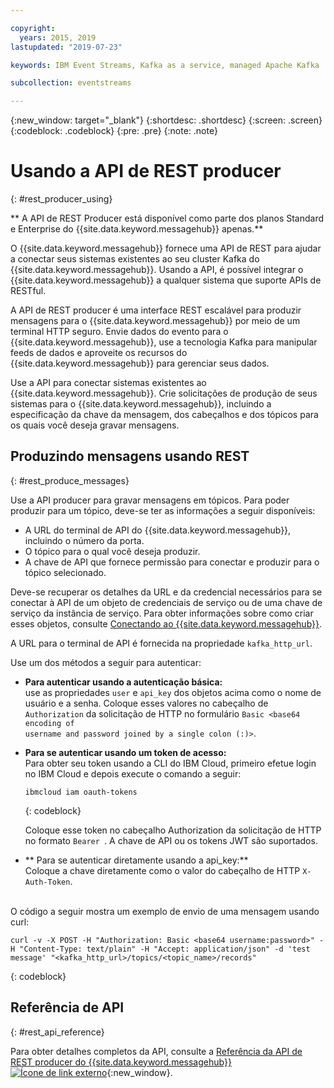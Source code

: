 ```yaml
---

copyright:
  years: 2015, 2019
lastupdated: "2019-07-23"

keywords: IBM Event Streams, Kafka as a service, managed Apache Kafka

subcollection: eventstreams

---
```


{:new_window: target="_blank"}
{:shortdesc: .shortdesc}
{:screen: .screen}
{:codeblock: .codeblock}
{:pre: .pre}
{:note: .note}

# Usando a API de REST producer
{: #rest_producer_using}


** A API de REST Producer está disponível como parte dos planos Standard e Enterprise do {{site.data.keyword.messagehub}} apenas.**
<br/>

O {{site.data.keyword.messagehub}} fornece uma API de REST para ajudar a conectar seus sistemas existentes ao seu cluster Kafka do {{site.data.keyword.messagehub}}. Usando a API, é possível integrar o {{site.data.keyword.messagehub}} a qualquer sistema que suporte APIs de RESTful.

A API de REST producer é uma interface REST escalável para produzir mensagens para o {{site.data.keyword.messagehub}} por meio de um terminal HTTP seguro. Envie dados do evento para o {{site.data.keyword.messagehub}}, use a tecnologia Kafka para manipular feeds de dados e aproveite os recursos do {{site.data.keyword.messagehub}} para gerenciar seus dados.

Use a API para conectar sistemas existentes ao {{site.data.keyword.messagehub}}. Crie solicitações de produção de seus sistemas para o {{site.data.keyword.messagehub}}, incluindo a especificação da chave da mensagem, dos cabeçalhos e dos tópicos para os quais você deseja gravar mensagens.


## Produzindo mensagens usando REST
{: #rest_produce_messages}

Use a API producer para gravar mensagens em tópicos. Para poder produzir para um tópico, deve-se ter as informações a seguir disponíveis:

* A URL do terminal de API do {{site.data.keyword.messagehub}}, incluindo o número da porta.
* O tópico para o qual você deseja produzir.
* A chave de API que fornece permissão para conectar e produzir para o tópico selecionado.

Deve-se recuperar os detalhes da URL e da credencial necessários para se conectar à API de um objeto de credenciais de serviço ou de uma chave de serviço da instância de serviço. Para obter informações sobre como criar esses objetos, consulte [Conectando ao {{site.data.keyword.messagehub}}](/docs/services/EventStreams?topic=eventstreams-connecting).

A URL para o terminal de API é fornecida na propriedade <code>kafka_http_url</code>.

Use um dos métodos a seguir para autenticar:

* **Para autenticar usando a autenticação básica:**<br/> use as propriedades <code>user</code> e <code>api_key</code> dos objetos acima como o nome de usuário e a senha. Coloque esses valores no cabeçalho de <code>Authorization</code> da solicitação de HTTP no formulário <code>Basic &lt;base64 encoding of username and password joined by a single colon (:)&gt;</code>.

* **Para se autenticar usando um token de acesso:**<br/> Para obter seu token usando a CLI do IBM Cloud, primeiro efetue login no IBM Cloud e depois execute o comando a seguir: 

    ```
    ibmcloud iam oauth-tokens
    ```
    {: codeblock}

    Coloque esse token no cabeçalho Authorization da solicitação de HTTP no formato <code>Bearer <token></code>. A chave de API ou os tokens JWT são suportados. 

* ** Para se autenticar diretamente usando a api_key:**<br/> Coloque a chave diretamente como o valor do cabeçalho de HTTP <code>X-Auth-Token</code>.

<br/>
O código a seguir mostra um exemplo de envio de uma mensagem usando curl:

```
curl -v -X POST -H "Authorization: Basic <base64 username:password>" -H "Content-Type: text/plain" -H "Accept: application/json" -d 'test message' "<kafka_http_url>/topics/<topic_name>/records"
```
{: codeblock}


## Referência de API
{: #rest_api_reference}

Para obter detalhes completos da API, consulte a
[Referência da API de REST producer do {{site.data.keyword.messagehub}} ![Ícone de link externo](../../icons/launch-glyph.svg "Ícone de link externo")](https://ibm.github.io/event-streams/api/){:new_window}.












